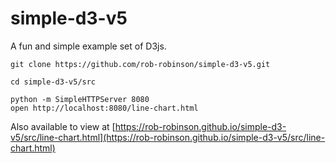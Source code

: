 # simple-d3-v5

A fun and simple example set of D3js.

```
git clone https://github.com/rob-robinson/simple-d3-v5.git

cd simple-d3-v5/src

python -m SimpleHTTPServer 8080
open http://localhost:8080/line-chart.html

```

Also available to view at [https://rob-robinson.github.io/simple-d3-v5/src/line-chart.html](https://rob-robinson.github.io/simple-d3-v5/src/line-chart.html)